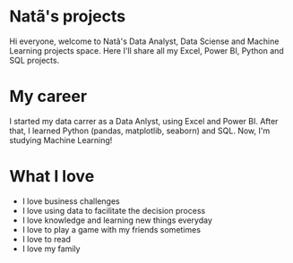 # Natã's projects
Hi everyone, welcome to Natã's Data Analyst, Data Sciense and Machine Learning projects space. Here I'll share all my Excel, Power BI, Python and SQL projects. 


# My career
I started my data carrer as a Data Anlyst, using Excel and Power BI. After that, I learned Python (pandas, matplotlib, seaborn) and SQL. Now, I'm studying Machine Learning! 

# What I love
* I love business challenges
* I love using data to facilitate the decision process
* I love knowledge and learning new things everyday
* I love to play a game with my friends sometimes
* I love to read
* I love my family
